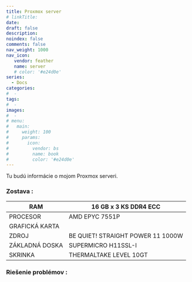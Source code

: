```yaml
---
title: Proxmox server
# linkTitle:
date: 
draft: false
description: 
noindex: false
comments: false
nav_weight: 1000
nav_icon:
   vendor: feather  
   name: server
   # color: '#e24d0e'
series:
  - Docs
categories:
#  - 
tags:
#  - 
images:
#  - 
# menu:
#   main:
#     weight: 100
#     params:
#       icon:
#         vendor: bs
#         name: book
#         color: '#e24d0e'
---
```


Tu budú informácie o mojom Proxmox serveri.
<!--more-->

### Zostava : 

| RAM            | 16 GB x 3 KS DDR4 ECC             |
| -------------- | --------------------------------- |
| PROCESOR       | AMD EPYC 7551P                    |
| GRAFICKÁ KARTA |                                   |
| ZDROJ          | BE QUIET! STRAIGHT POWER 11 1000W |
| ZÁKLADNÁ DOSKA | SUPERMICRO H11SSL-I               |
| SKRINKA        | THERMALTAKE LEVEL 10GT            |   

### Riešenie problémov : 

